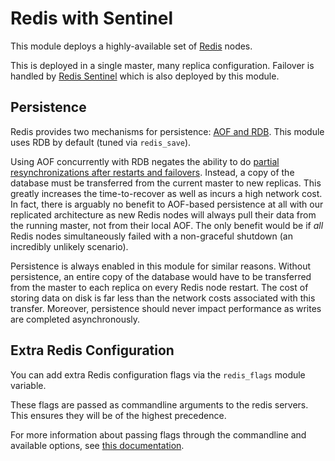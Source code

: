 # Redis with Sentinel

This module deploys a highly-available set of [Redis](https://redis.io/docs/) nodes.

This is deployed in a single master, many replica configuration. Failover is handled
by [Redis Sentinel](https://redis.io/docs/management/sentinel/) which is also
deployed by this module.

## Persistence

Redis provides two mechanisms for persistence: 
[AOF and RDB](https://redis.io/docs/latest/operate/oss_and_stack/management/persistence/).
This module uses RDB by default (tuned via `redis_save`).

Using AOF concurrently with RDB negates the ability to do [partial resynchronizations after restarts
and failovers](https://redis.io/docs/latest/operate/oss_and_stack/management/replication/#partial-sync-after-restarts-and-failovers). Instead, a copy of the database must be transferred from the current master to new replicas. This greatly increases
the time-to-recover as well as incurs a high network cost. In fact, there is arguably no benefit to AOF-based persistence 
at all with our replicated architecture as new Redis nodes will always pull their data from the running master, not 
from their local AOF. The only benefit would be if _all_ Redis nodes simultaneously failed with 
a non-graceful shutdown (an incredibly unlikely scenario).

Persistence is always enabled in this module for similar reasons. Without persistence, an entire copy of the database would
have to be transferred from the master to each replica on every Redis node restart. The cost of storing
data on disk is far less than the network costs associated with this transfer. Moreover, persistence should
never impact performance as writes are completed asynchronously.

## Extra Redis Configuration

You can add extra Redis configuration flags via the `redis_flags` module variable.

These flags are passed as commandline arguments to the redis servers. This ensures they
will be of the highest precedence.

For more information about passing flags through the commandline and available options,
see [this documentation](https://redis.io/docs/latest/operate/oss_and_stack/management/config/).

